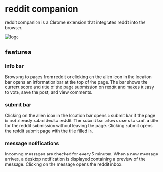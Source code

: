 # reddit companion

reddit companion is a Chrome extension that integrates reddit into the browser.

![logo](https://github.com/chromakode/shine/raw/master/src/images/shine-48.png)

## features

### info bar

Browsing to pages from reddit or clicking on the alien icon in the location bar opens an information bar at the top of the page. The bar shows the current score and title of the page submission on reddit and makes it easy to vote, save the post, and view comments.

### submit bar

Clicking on the alien icon in the location bar opens a submit bar if the page is not already submitted to reddit. The submit bar allows users to craft a title for the reddit submission without leaving the page. Clicking submit opens the reddit submit page with the title filled in.

### message notifications

Incoming messages are checked for every 5 minutes. When a new message arrives, a desktop notification is displayed containing a preview of the message. Clicking on the message opens the reddit inbox.
